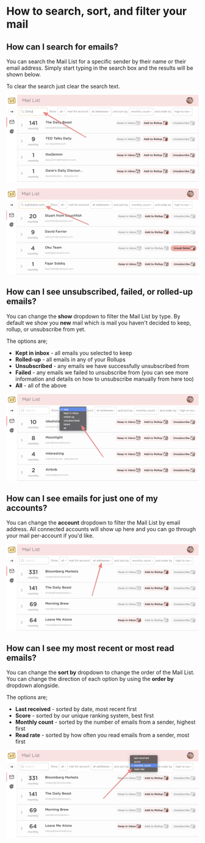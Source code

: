 # How to search, sort, and filter your mail

## How can I search for emails?

You can search the Mail List for a specific sender by their name or their email address. Simply start typing in the search box and the results will be shown below.

To clear the search just clear the search text.

![Search the Mail List for emails by sender name](../.gitbook/assets/search-word.png)

![Search the Mail List for emails by email address](../.gitbook/assets/search-email.png)

## How can I see unsubscribed, failed, or rolled-up emails?

You can change the **show** dropdown to filter the Mail List by type. By default we show you **new** mail which is mail you haven't decided to keep, rollup, or unsubscribe from yet.

The options are;

* **Kept in inbox** - all emails you selected to keep
* **Rolled-up** - all emails in any of your Rollups
* **Unsubscribed** - any emails we have successfully unsubscribed from
* **Failed** - any emails we failed to unsubscribe from \(you can see more information and details on how to unsubscribe manually from here too\)
* **All** - all of the above

![Filter the mail list with the &quot;show&quot; filter to make it easier to view](../.gitbook/assets/filter-type.png)

## How can I see emails for just one of my accounts?

You can change the **account** dropdown to filter the Mail List by email address. All connected accounts will show up here and you can go through your mail per-account if you'd like.

![Filter the mail list with the &quot;account&quot; filter to see emails to one account at a time](../.gitbook/assets/filter-address.png)

## How can I see my most recent or most read emails?

You can change the **sort by** dropdown to change the order of the Mail List. You can change the direction of each option by using the **order by** dropdown alongside.

The options are;

* **Last received** - sorted by date, most recent first
* **Score** - sorted by our unique ranking system, best first
* **Monthly count** - sorted by the number of emails from a sender, highest first
* **Read rate** - sorted by how often you read emails from a sender, most first

![Sort and order the mail list to make sorting and prioritizing easier](../.gitbook/assets/filter-sort.png)



